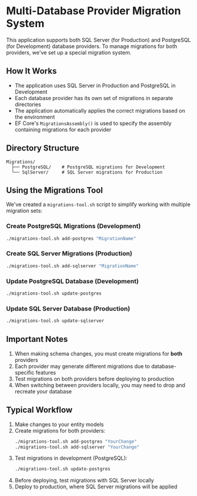 # Multi-Database Provider Migration System

This application supports both SQL Server (for Production) and PostgreSQL (for Development) database providers. To manage migrations for both providers, we've set up a special migration system.

## How It Works

- The application uses SQL Server in Production and PostgreSQL in Development
- Each database provider has its own set of migrations in separate directories
- The application automatically applies the correct migrations based on the environment
- EF Core's `MigrationsAssembly()` is used to specify the assembly containing migrations for each provider

## Directory Structure

```
Migrations/
  ├── PostgreSQL/    # PostgreSQL migrations for Development
  └── SqlServer/     # SQL Server migrations for Production
```

## Using the Migrations Tool

We've created a `migrations-tool.sh` script to simplify working with multiple migration sets:

### Create PostgreSQL Migrations (Development)

```bash
./migrations-tool.sh add-postgres "MigrationName"
```

### Create SQL Server Migrations (Production)

```bash
./migrations-tool.sh add-sqlserver "MigrationName"
```

### Update PostgreSQL Database (Development)

```bash
./migrations-tool.sh update-postgres
```

### Update SQL Server Database (Production)

```bash
./migrations-tool.sh update-sqlserver
```

## Important Notes

1. When making schema changes, you must create migrations for **both** providers
2. Each provider may generate different migrations due to database-specific features
3. Test migrations on both providers before deploying to production
4. When switching between providers locally, you may need to drop and recreate your database

## Typical Workflow

1. Make changes to your entity models
2. Create migrations for both providers:
   ```bash
   ./migrations-tool.sh add-postgres "YourChange"
   ./migrations-tool.sh add-sqlserver "YourChange"
   ```
3. Test migrations in development (PostgreSQL):
   ```bash
   ./migrations-tool.sh update-postgres
   ```
4. Before deploying, test migrations with SQL Server locally
5. Deploy to production, where SQL Server migrations will be applied 
